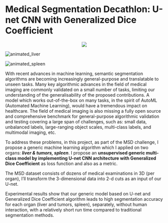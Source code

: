 # Medical Segmentation Decathlon: U-net CNN with Generalized Dice Coefficient

<p align="center">
  <img src="https://user-images.githubusercontent.com/88136596/136197398-a584b511-a82e-4b7a-a80c-bfac32c19428.gif"/
       "https://user-images.githubusercontent.com/88136596/136197398-a584b511-a82e-4b7a-a80c-bfac32c19428.gif"/>
</p>

![animated_liver](https://user-images.githubusercontent.com/88136596/136197398-a584b511-a82e-4b7a-a80c-bfac32c19428.gif)

![animated_spleen](https://user-images.githubusercontent.com/88136596/136198937-c88385bb-a741-4115-89dc-d07ae7051649.gif)

With recent advances in machine learning, semantic segmentation algorithms are becoming increasingly general-purpose and translatable to unseen tasks. Many key algorithmic advances in the field of medical imaging are commonly validated on a small number of tasks, limiting our understanding of the generalisability of the proposed contributions. A model which works out-of-the-box on many tasks, in the spirit of AutoML (Automated Machine Learning), would have a tremendous impact on healthcare. The field of medical imaging is also missing a fully open source and comprehensive benchmark for general-purpose algorithmic validation and testing covering a large span of challenges, such as: small data, unbalanced labels, large-ranging object scales, multi-class labels, and multimodal imaging, etc.

To address these problems, in this project, as part of the MSD challenge, I propose a generic machine learning algorithm which I applied on two organs: ***liver & tumors, spleen***. I propose an **unsupervised generic multi-class model by implementing U-net CNN architecture with Generalized Dice Coefficient** as loss function and also as a metric. 

The MSD dataset consists of dozens of medical examinations in 3D (per organ), I’ll transform the 3-dimensional data into 2-d cuts as an input of our U-net. 

Experimental results show that our generic model based on U-net and Generalized Dice Coefficient algorithm leads to high segmentation accuracy for each organ (liver and tumors, spleen), separately, without human interaction, with a relatively short run time compared to traditional segmentation methods.
